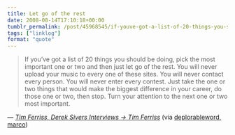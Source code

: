 ```yaml
---
title: Let go of the rest
date: 2008-08-14T17:10:18+00:00
tumblr_permalink: /post/45968545/if-youve-got-a-list-of-20-things-you-should-be
tags: ["linklog"]
format: "quote"
---
```


> If you’ve got a list of 20 things you should be doing, pick the most important one or two and then just let go of the rest. You will never upload your music to every one of these sites. You will never contact every person. You will never enter every contest. Just take the one or two things that would make the biggest difference in your career, do those one or two, then stop. Turn your attention to the next one or two most important.

— <cite>[Tim Ferriss, _Derek Sivers Interviews → Tim Ferriss_](https://signalvnoise.com/posts/1196-siversferriss-interview-that-will-make-you-think)</cite> (via <a href="http://thedeplorableword.net/">deplorableword,</a> <a href="http://tumblelog.marco.org/">marco</a>)
